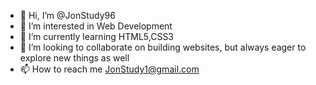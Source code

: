 - 👋 Hi, I’m @JonStudy96
- 👀 I’m interested in Web Development
- 🌱 I’m currently learning HTML5,CSS3
- 💞️ I’m looking to collaborate on building websites, but always eager to explore new things as well
- 📫 How to reach me JonStudy1@gmail.com

<!---
JonStudy96/JonStudy96 is a ✨ special ✨ repository because its `README.md` (this file) appears on your GitHub profile.
You can click the Preview link to take a look at your changes.
--->
